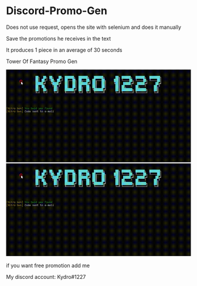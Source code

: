 # Discord-Promo-Gen

Does not use request, opens the site with selenium and does it manually

Save the promotions he receives in the text

It produces 1 piece in an average of 30 seconds

Tower Of Fantasy Promo Gen

![Alt text](https://raw.githubusercontent.com/Kydro1227/Discord-Promo-Gen/main/Promo%20Gen.gif?raw=true "Title")
<img src='Promo Gen.gif'>



if you want free promotion add me

My discord account: Kydro#1227
